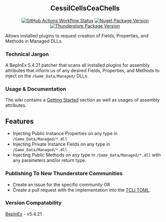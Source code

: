 <div align="center">

## CessilCellsCeaChells
[![GitHub Actions Workflow Status](https://img.shields.io/github/actions/workflow/status/wwwDayDream/CessilCellsCeaChells/build.yml?style=plastic&logo=github)]()
[![Nuget Package Version](https://img.shields.io/nuget/v/CessilCellsCeaChells?style=plastic&logo=nuget&color=%23004880)](https://www.nuget.org/packages/CessilCellsCeaChells)
[![Thunderstore Package Version](https://img.shields.io/thunderstore/v/www_Day_Dream/CessilCellsCeaChells?style=plastic&logo=thunderstore&color=%233498db)](https://thunderstore.io/c/content-warning/p/www_Day_Dream/CessilCellsCeaChells/)
</div>
Allows installed plugins to request creation of Fields, Properties, and Methods in Managed DLLs.

### Technical Jargon
A BepInEx 5.4.21 patcher that scans all installed plugins for assembly attributes that inform us of any desired Fields, Properties, and Methods to inject on the `/Game_Data/Managed/` DLLs.

### Usage & Documentation
The wiki contains a [Getting Started](https://github.com/wwwDayDream/CessilCellsCeaChells/wiki) section as well as usages of assembly attributes.

## Features
- Injecting Public Instance Properties on any type in `/Game_Data/Managed/*.dll`
- Injecting Private Instance Fields on any type in `/Game_Data/Managed/*.dll`
- Injecting Public Methods on any type in `/Game_Data/Managed/*.dll` with any parameters and/or return type.

### Publishing To New Thunderstore Communities
- Create an issue for the specific community OR
- Create a pull request with the implementation into the [TCLI TOML](https://github.com/wwwDayDream/CessilCellsCeaChells/blob/master/CessilCellsCeaChells/ts-assets/thunderstore.toml).

### Version Compatability
[BepInEx](https://github.com/BepInEx/BepInEx/) - v5.4.21
